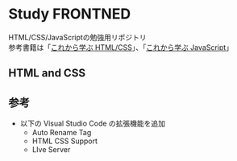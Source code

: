 # Study FRONTNED
HTML/CSS/JavaScriptの勉強用リポジトリ  
参考書籍は「[これから学ぶ HTML/CSS](https://book.impress.co.jp/books/1118101065)」、「[これから学ぶ JavaScript](https://book.impress.co.jp/books/1117101136)」

## HTML and CSS


## 参考
- 以下の Visual Studio Code の拡張機能を追加
    - Auto Rename Tag
    - HTML CSS Support
    - LIve Server